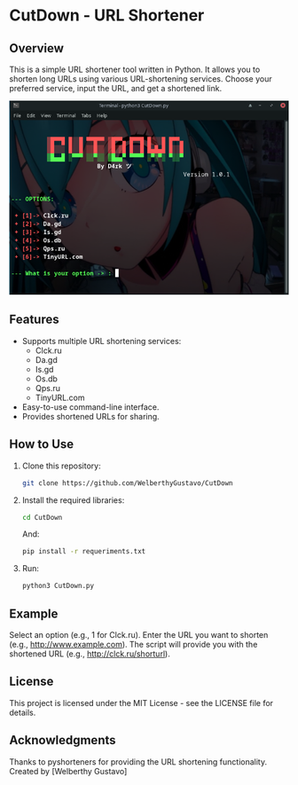 # CutDown - URL Shortener

## Overview

This is a simple URL shortener tool written in Python. It allows you to shorten long URLs using various URL-shortening services. Choose your preferred service, input the URL, and get a shortened link.

![Screenshot](/ScreenshotCutDown.png)

## Features

- Supports multiple URL shortening services:
  - Clck.ru
  - Da.gd
  - Is.gd
  - Os.db
  - Qps.ru
  - TinyURL.com
- Easy-to-use command-line interface.
- Provides shortened URLs for sharing.

## How to Use

1. Clone this repository:

   ```bash
   git clone https://github.com/WelberthyGustavo/CutDown
   ```
2. Install the required libraries:

   ```bash
   cd CutDown
   ```
   And:
   ```bash
   pip install -r requeriments.txt
   ```
3. Run:
   ```bash
   python3 CutDown.py
   ```
## Example

Select an option (e.g., 1 for Clck.ru).
Enter the URL you want to shorten (e.g., http://www.example.com).
The script will provide you with the shortened URL (e.g., http://clck.ru/shorturl).

## License
This project is licensed under the MIT License - see the LICENSE file for details.

## Acknowledgments
Thanks to pyshorteners for providing the URL shortening functionality.
Created by [Welberthy Gustavo]
